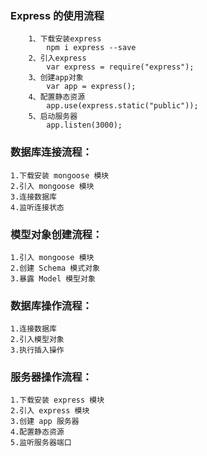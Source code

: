 
### Express 的使用流程
		1、下载安装express
 			npm i express --save
 		2、引入express
 			var express = require("express");
 		3、创建app对象
 			var app = express();
		4、配置静态资源
			app.use(express.static("public"));
		5、启动服务器
			app.listen(3000);

### 数据库连接流程：
	1.下载安装 mongoose 模块
	2.引入 mongoose 模块
	3.连接数据库
	4.监听连接状态
	
### 模型对象创建流程：
	1.引入 mongoose 模块
	2.创建 Schema 模式对象
	3.暴露 Model 模型对象
	
### 数据库操作流程：
	1.连接数据库
	2.引入模型对象
	3.执行插入操作
	
### 服务器操作流程：
	1.下载安装 express 模块
	2.引入 express 模块
	3.创建 app 服务器
	4.配置静态资源
	5.监听服务器端口
